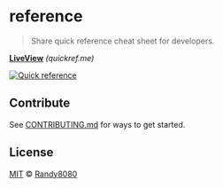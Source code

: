 # reference

> Share quick reference cheat sheet for developers.
 
**[LiveView](https://quickref.me/)** _(quickref.me)_

[![Quick reference](https://quickref.me/assets/image/preview.png)](https://quickref.me/)



## Contribute
See [CONTRIBUTING.md](https://github.com/Randy8080/reference/blob/main/CONTRIBUTING.md) for ways to get started.


## License
[MIT](https://github.com/Randy8080/reference/blob/main/LICENSE) © [Randy8080](https://github.com/Randy8080)

